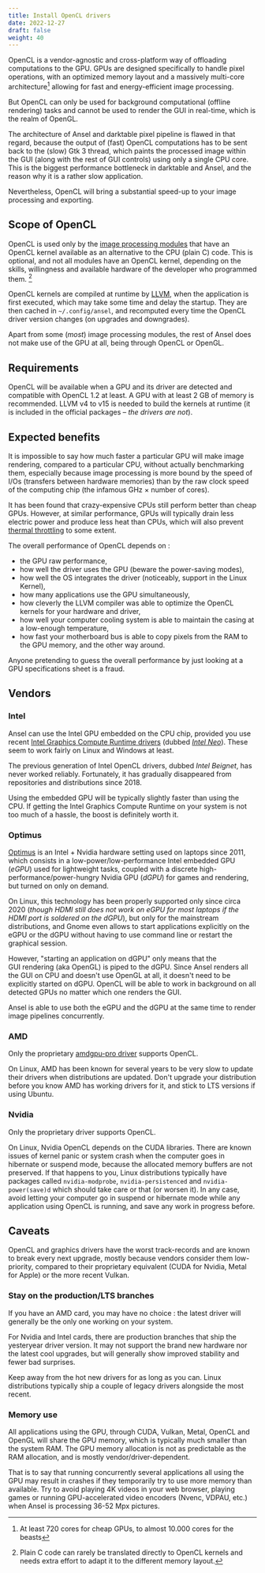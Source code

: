 ```yaml
---
title: Install OpenCL drivers
date: 2022-12-27
draft: false
weight: 40
---
```


OpenCL is a vendor-agnostic and cross-platform way of offloading computations to the GPU. GPUs are designed specifically to handle pixel operations, with an optimized memory layout and a massively multi-core architecture[^2] allowing for fast and energy-efficient image processing.

[^2]:  At least 720 cores for cheap GPUs, to almost 10.000 cores for the beasts

But OpenCL can only be used for background computational (offline rendering) tasks and cannot be used to render the GUI in real-time, which is the realm of OpenGL.

The architecture of Ansel and darktable pixel pipeline is flawed in that regard, because the output of (fast) OpenCL computations has to be sent back to the (slow) Gtk 3 thread, which paints the processed image within the GUI (along with the rest of GUI controls) using only a single CPU core. This is the biggest performance bottleneck in darktable and Ansel, and the reason why it is a rather slow application.

Nevertheless, OpenCL will bring a substantial speed-up to your image processing and exporting.

## Scope of OpenCL

OpenCL is used only by the [image processing modules](../views/darkroom/modules/_index.md) that have an OpenCL kernel available as an alternative to the CPU (plain C) code. This is optional, and not all modules have an OpenCL kernel, depending on the skills, willingness and available hardware of the developer who programmed them. [^1]

[^1]: Plain C code can rarely be translated directly to OpenCL kernels and needs extra effort to adapt it to the different memory layout.

OpenCL kernels are compiled at runtime by [LLVM](https://llvm.org/), when the application is first executed, which may take some time and delay the startup. They are then cached in `~/.config/ansel`, and recomputed every time the OpenCL driver version changes (on upgrades and downgrades).

Apart from some (_most_) image processing modules, the rest of Ansel does not make use of the GPU at all, being through OpenCL or OpenGL.

## Requirements

OpenCL will be available when a GPU and its driver are detected and compatible with OpenCL 1.2 at least. A GPU with at least 2 GB of memory is recommended. LLVM v4 to v15 is needed to build the kernels at runtime (it is included in the official packages – _the drivers are not_).

## Expected benefits

It is impossible to say how much faster a particular GPU will make image rendering, compared to a particular CPU, without actually benchmarking them, especially because image processing is more bound by the speed of I/Os (transfers between hardware memories) than by the raw clock speed of the computing chip (the infamous GHz × number of cores).

It has been found that crazy-expensive CPUs still perform better than cheap GPUs. However, at similar performance, GPUs will typically drain less electric power and produce less heat than CPUs, which will also prevent [thermal throttling](https://pcguide101.com/cpu/what-is-cpu-throttling/) to some extent.

The overall performance of OpenCL depends on :
- the GPU raw performance,
- how well the driver uses the GPU (beware the power-saving modes),
- how well the OS integrates the driver (noticeably, support in the Linux Kernel),
- how many applications use the GPU simultaneously,
- how cleverly the LLVM compiler was able to optimize the OpenCL kernels for your hardware and driver,
- how well your computer cooling system is able to maintain the casing at a low-enough temperature,
- how fast your motherboard bus is able to copy pixels from the RAM to the GPU memory, and the other way around.

Anyone pretending to guess the overall performance by just looking at a GPU specifications sheet is a fraud.

## Vendors

### Intel

Ansel can use the Intel GPU embedded on the CPU chip, provided you use recent [Intel Graphics Compute Runtime drivers](https://www.intel.com/content/www/us/en/developer/articles/tool/opencl-drivers.html) (dubbed [_Intel Neo_](https://github.com/intel/compute-runtime)). These seem to work fairly on Linux and Windows at least.

The previous generation of Intel OpenCL drivers, dubbed _Intel Beignet_, has never worked reliably. Fortunately, it has gradually disappeared from repositories and distributions since 2018.

Using the embedded GPU will be typically slightly faster than using the CPU. If getting the Intel Graphics Compute Runtime on your system is not too much of a hassle, the boost is definitely worth it.

### Optimus

[Optimus](https://en.wikipedia.org/wiki/Nvidia_Optimus) is an Intel + Nvidia hardware setting used on laptops since 2011, which consists in a low-power/low-performance Intel embedded GPU (_eGPU_) used for lightweight tasks, coupled with a discrete high-performance/power-hungry Nvidia GPU (_dGPU_) for games and rendering, but turned on only on demand.

On Linux, this technology has been properly supported only since circa 2020 (_though HDMI still does not work on eGPU for most laptops if the HDMI port is soldered on the dGPU_), but only for the mainstream distributions, and Gnome even allows to start applications explicitly on the eGPU or the dGPU without having to use command line or restart the graphical session.

However, "starting an application on dGPU" only means that the GUI rendering (aka OpenGL) is piped to the dGPU. Since Ansel renders all the GUI on CPU and doesn't use OpenGL at all, it doesn't need to be explicitly started on dGPU. OpenCL will be able to work in background on all detected GPUs no matter which one renders the GUI.

Ansel is able to use both the eGPU and the dGPU at the same time to render image pipelines concurrently.

### AMD

Only the proprietary [amdgpu-pro driver](https://amdgpu-install.readthedocs.io/en/latest/install-installing.html) supports OpenCL.

On Linux, AMD has been known for several years to be very slow to update their drivers when distributions are updated. Don't upgrade your distribution before you know AMD has working drivers for it, and stick to LTS versions if using Ubuntu.

### Nvidia

Only the proprietary driver supports OpenCL.

On Linux, Nvidia OpenCL depends on the CUDA libraries. There are known issues of kernel panic or system crash when the computer goes in hibernate or suspend mode, because the allocated memory buffers are not preserved. If that happens to you, Linux distributions typically have packages called `nvidia-modprobe`, `nvidia-persistenced` and `nvidia-power(save)d` which should take care or that (or worsen it). In any case, avoid letting your computer go in suspend or hibernate mode while any application using OpenCL is running, and save any work in progress before.

## Caveats

OpenCL and graphics drivers have the worst track-records and are known to break every next upgrade, mostly because vendors consider them low-priority, compared to their proprietary equivalent (CUDA for Nvidia, Metal for Apple) or the more recent Vulkan.

### Stay on the production/LTS branches

If you have an AMD card, you may have no choice : the latest driver will generally be the only one working on your system.

For Nvidia and Intel cards, there are production branches that ship the yesteryear driver version. It may not support the brand new hardware nor the latest cool upgrades, but will generally show improved stability and fewer bad surprises.

Keep away from the hot new drivers for as long as you can. Linux distributions typically ship a couple of legacy drivers alongside the most recent.

### Memory use

All applications using the GPU, through CUDA, Vulkan, Metal, OpenCL and OpenGL will share the GPU memory, which is typically much smaller than the system RAM. The GPU memory allocation is not as predictable as the RAM allocation, and is mostly vendor/driver-dependent.

That is to say that running concurrently several applications all using the GPU may result in crashes if they temporarily try to use more memory than available. Try to avoid playing 4K videos in your web browser, playing games or running GPU-accelerated video encoders (Nvenc, VDPAU, etc.) when Ansel is processing 36-52 Mpx pictures.
